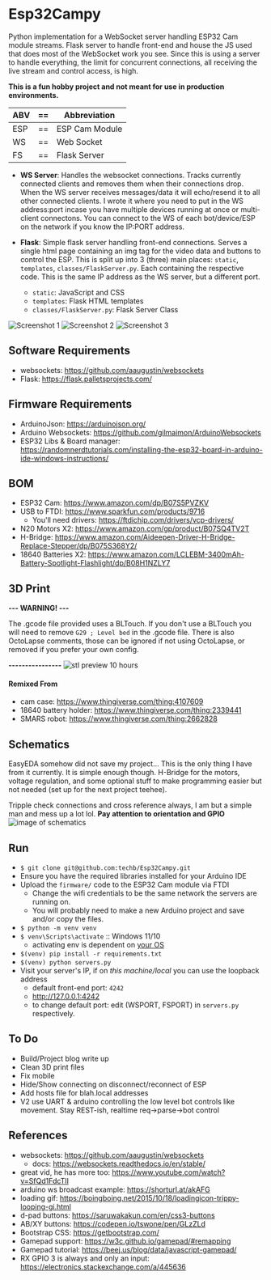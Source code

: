 # Esp32Campy
Python implementation for a WebSocket server handling ESP32 Cam module streams. Flask server to handle front-end and house the JS used that does most of the WebSocket work you see. Since this is using a server to handle everything, the limit for concurrent connections, all receiving the live stream and control access, is high.

**This is a fun hobby project and not meant for use in production environments.**


| ABV | == | Abbreviation |
|-----|---|----------------|
| ESP | == | ESP Cam Module |
| WS  | == | Web Socket     |
| FS  | == | Flask Server   |


- **WS Server**: Handles the websocket connections. Tracks currently connected clients and removes them when their connections drop. When the WS server receives  messages/data it will echo/resend it to all other connected clients. I wrote it where you need to put in the WS address:port incase you have multiple devices running at once or multi-client connectons. You can connect to the WS of each bot/device/ESP on the network if you know the IP:PORT address.

- **Flask**: Simple flask server handling front-end connections. Serves a single html page containing an img tag for the video data and buttons to control the ESP. This is split up into 3 (three) main places: `static`, `templates`, `classes/FlaskServer.py`. Each containing the respective code. This is the same IP address as the WS server, but a different port.
  - `static`: JavaScript and CSS
  - `templates`: Flask HTML templates
  - `classes/FlaskServer.py`: Flask Server Class

![Screenshot 1](READMEFILES/img/splash-page.png)
![Screenshot 2](READMEFILES/img/new-connecting.png)
![Screenshot 3](READMEFILES/img/new-working-screenshot.png)


## Software Requirements
- websockets: https://github.com/aaugustin/websockets
- Flask: https://flask.palletsprojects.com/


## Firmware Requirements
- ArduinoJson: https://arduinojson.org/
- Arduino Websockets: https://github.com/gilmaimon/ArduinoWebsockets
- ESP32 Libs & Board manager: https://randomnerdtutorials.com/installing-the-esp32-board-in-arduino-ide-windows-instructions/


## BOM
- ESP32 Cam: https://www.amazon.com/dp/B07S5PVZKV
- USB to FTDI: https://www.sparkfun.com/products/9716
  - You'll need drivers: https://ftdichip.com/drivers/vcp-drivers/
- N20 Motors X2: https://www.amazon.com/gp/product/B07SQ4TV2T
- H-Bridge: https://www.amazon.com/Aideepen-Driver-H-Bridge-Replace-Stepper/dp/B075S368Y2/
- 18640 Batteries X2: https://www.amazon.com/LCLEBM-3400mAh-Battery-Spotlight-Flashlight/dp/B08H1NZLY7


## 3D Print
**--- WARNING! ---**

The .gcode file provided uses a BLTouch.
If you don't use a BLTouch you will need to remove `G29 ; Level bed` in the .gcode file.
There is also OctoLapse comments, those can be ignored if not using OctoLapse, or removed if you prefer your own config.

**----------------**
![stl preview 10 hours](READMEFILES/img/new-design-3d.png)

#### Remixed From
- cam case: https://www.thingiverse.com/thing:4107609
- 18640 battery holder: https://www.thingiverse.com/thing:2339441
- SMARS robot: https://www.thingiverse.com/thing:2662828


## Schematics
EasyEDA somehow did not save my project... This is the only thing I have from it currently. It is simple enough though. H-Bridge for the motors, voltage regulation, and some optional stuff to make programming easier but not needed (set up for the next project teehee). 

Tripple check connections and cross reference always, I am but a simple man and mess up a lot lol. **Pay attention to orientation and GPIO**
![image of schematics](READMEFILES/img/Schematic.png)


## Run
- `$ git clone git@github.com:techb/Esp32Campy.git`
- Ensure you have the required libraries installed for your Arduino IDE
- Upload the `firmware/` code to the ESP32 Cam module via FTDI
  - Change the wifi credentials to be the same network the servers are running on. 
  - You will probably need to make a new Arduino project and save and/or copy the files.
- `$ python -m venv venv`
- `$ venv\Scripts\activate` :: Windows 11/10
  - activating env is dependent on [your OS](https://www.infoworld.com/article/3239675/virtualenv-and-venv-python-virtual-environments-explained.html)
- `$(venv) pip install -r requirements.txt`
- `$(venv) python servers.py`
- Visit your server's IP, if on _this machine/local_ you can use the loopback address
  - default front-end port: `4242`
  - http://127.0.0.1:4242
  - to change default port: edit (WSPORT, FSPORT) in `servers.py` respectively.


## To Do
- Build/Project blog write up
- Clean 3D print files
- Fix mobile
- Hide/Show connecting on disconnect/reconnect of ESP
- Add hosts file for blah.local addresses
- V2 use UART & arduino controlling the low level bot controls like movement. Stay REST-ish, realtime req->parse->bot control


## References
- websockets: https://github.com/aaugustin/websockets
  - docs: https://websockets.readthedocs.io/en/stable/
- great vid, he has more too: https://www.youtube.com/watch?v=SfQd1FdcTlI
- arduino ws broadcast example: https://shorturl.at/akAFG
- loading gif: https://boingboing.net/2015/10/18/loadingicon-trippy-looping-gi.html
- d-pad buttons: https://saruwakakun.com/en/css3-buttons
- AB/XY buttons: https://codepen.io/tswone/pen/GLzZLd
- Bootstrap CSS: https://getbootstrap.com/
- Gamepad support: https://w3c.github.io/gamepad/#remapping
- Gamepad tutorial: https://beej.us/blog/data/javascript-gamepad/
- RX GPIO 3 is always and only an input: https://electronics.stackexchange.com/a/445636